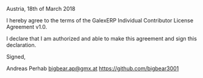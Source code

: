 Austria, 18th of March 2018

I hereby agree to the terms of the GalexERP Individual Contributor License
Agreement v1.0.

I declare that I am authorized and able to make this agreement and sign this
declaration.

Signed,

Andreas Perhab bigbear.ap@gmx.at https://github.com/bigbear3001
